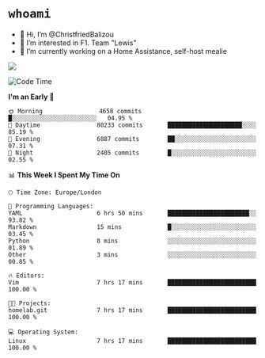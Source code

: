 # `whoami`

- 👋 Hi, I’m @ChristfriedBalizou
- 👀 I’m interested in F1. Team "Lewis"
- 🌱 I’m currently working on a Home Assistance, self-host mealie
<!--
- 💞️ I’m looking to collaborate on
- 📫 How to reach me /dev/stdin
-->


![](https://github-readme-stats.vercel.app/api?username=Christfriedbalizou&show_icons=true&hide_title=true&theme=solarized-dark&count_private=true&hide=stars)
<!-- 
  ![](https://github-readme-stats.vercel.app/api/top-langs/?username=Christfriedbalizou&show_icons=true&hide_title=true&theme=solarized-dark&layout=compact&show_icons=true&count_private=false)
-->


<!--START_SECTION:waka-->
![Code Time](http://img.shields.io/badge/Code%20Time-53%20hrs%2030%20mins-blue)

**I'm an Early 🐤** 

```text
🌞 Morning                4658 commits        █░░░░░░░░░░░░░░░░░░░░░░░░   04.95 % 
🌆 Daytime                80233 commits       █████████████████████░░░░   85.19 % 
🌃 Evening                6887 commits        ██░░░░░░░░░░░░░░░░░░░░░░░   07.31 % 
🌙 Night                  2405 commits        █░░░░░░░░░░░░░░░░░░░░░░░░   02.55 % 
```


📊 **This Week I Spent My Time On** 

```text
🕑︎ Time Zone: Europe/London

💬 Programming Languages: 
YAML                     6 hrs 50 mins       ███████████████████████░░   93.82 % 
Markdown                 15 mins             █░░░░░░░░░░░░░░░░░░░░░░░░   03.45 % 
Python                   8 mins              ░░░░░░░░░░░░░░░░░░░░░░░░░   01.89 % 
Other                    3 mins              ░░░░░░░░░░░░░░░░░░░░░░░░░   00.85 % 

🔥 Editors: 
Vim                      7 hrs 17 mins       █████████████████████████   100.00 % 

🐱‍💻 Projects: 
homelab.git              7 hrs 17 mins       █████████████████████████   100.00 % 

💻 Operating System: 
Linux                    7 hrs 17 mins       █████████████████████████   100.00 % 
```


<!--END_SECTION:waka-->


<!---
ChristfriedBalizou/ChristfriedBalizou is a ✨ special ✨ repository because its `README.md` (this file) appears on your GitHub profile.
You can click the Preview link to take a look at your changes.
--->
